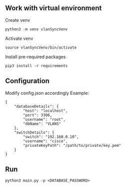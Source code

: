 ## Work with virtual environment

Create venv
```
python3 -m venv vlanSyncVenv
```

Activate venv
```
source vlanSyncVenv/bin/activate
```

Install pre-required packages
```
pip3 install -r requirements
```

## Configuration
Modify config.json accordingly Example:
```
{
    "databaseDetails": {
        "host": "localhost",
        "port": 3306,
        "username": "root",
        "dbName": "VLANS"
    },
    "switchDetails": {
        "switch": "192.168.0.10",
        "username": "cisco",
        "privateKeyPath": "/path/to/private/key.pem"
    }
}
```

## Run
```
python3 main.py -p <DATABASE_PASSWORD>
```
